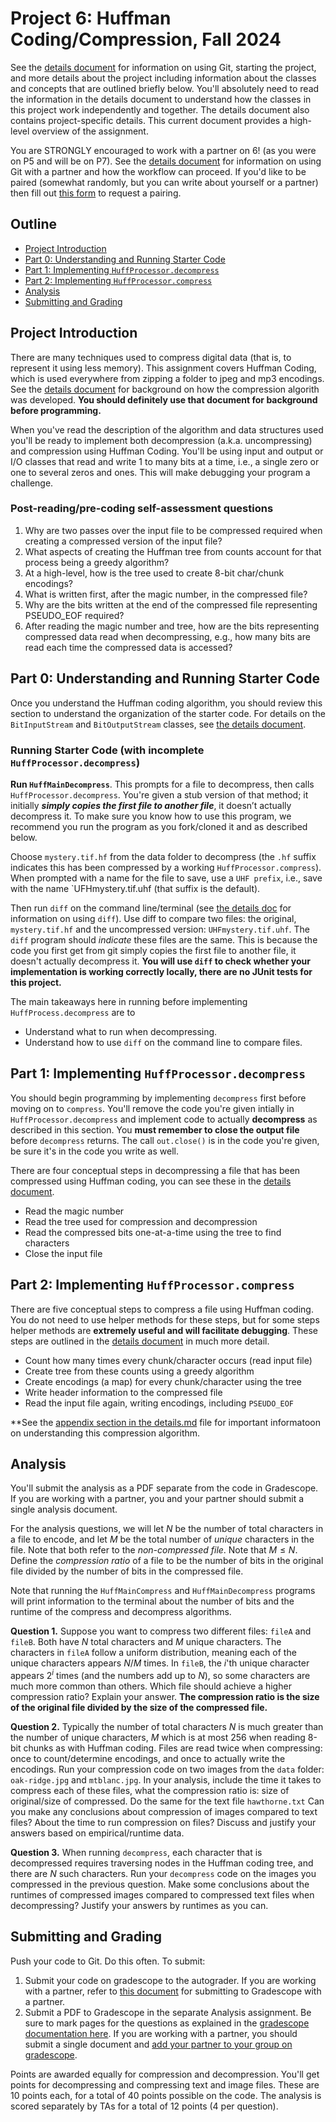 # Project 6: Huffman Coding/Compression, Fall 2024

See the [details document](docs/details.md) for information on using Git, starting the project, and more details about the project including information about the classes and concepts that are outlined briefly below. You'll absolutely need to read the information in the details document to understand how the classes in this project work independently and together. The details document also contains project-specific details. This current document provides a high-level overview of the assignment.

You are STRONGLY encouraged to work with a partner on 6! (as you were on P5 and will be on P7). See the [details document](docs/details.md) for information on using Git with a partner and how the workflow can proceed. If you'd like to be paired (somewhat randomly, but you can write about yourself or a partner) then fill out [this form](https://forms.office.com/r/GTJWbG8Eyn) to request a pairing.


## Outline 

- [Project Introduction](#project-introduction)
- [Part 0: Understanding and Running Starter Code](#part-0-understanding-and-running-starter-code)
- [Part 1: Implementing `HuffProcessor.decompress`](#part-1-implementing-huffprocessordecompress)
- [Part 2: Implementing `HuffProcessor.compress`](#part-2-implementing-huffprocessorcompress)
- [Analysis](#analysis)
- [Submitting and Grading](#submitting-and-grading)

## Project Introduction

There are many techniques used to compress digital data (that is, to represent it using less memory). This assignment covers Huffman Coding, which is used everywhere from zipping a folder to jpeg and mp3 encodings. See the [details document](docs/details.md) for background on how the compression algorith was developed. **You should definitely use that document for background before programming.**

When you've read the description of the algorithm and data structures used you'll be ready to implement both decompression (a.k.a. uncompressing) and compression  using Huffman Coding. You'll be using input and output or I/O classes that read and write 1 to many bits at a time, i.e., a single zero or one to several zeros and ones. This will make debugging your program a challenge.

### Post-reading/pre-coding self-assessment questions

1. Why are two passes over the input file to be compressed required when creating a compressed version of the input file?
2. What aspects of creating the Huffman tree from counts account for that process being a greedy algorithm?
3. At a high-level, how is the tree used to create 8-bit char/chunk encodings?
4. What is written first, after the magic number, in the compressed file?
5. Why are the bits written at the end of the compressed file representing PSEUDO_EOF required?
6. After reading the magic number and tree, how are the bits representing compressed data read when decompressing, e.g., how many bits are read each time the compressed data is accessed?


## Part 0: Understanding and Running Starter Code

Once you understand the Huffman coding algorithm, you should review this section to understand the organization of the starter code. For details on the `BitInputStream` and `BitOutputStream` classes, see [the details document](docs/details.md).


### Running Starter Code (with incomplete `HuffProcessor.decompress`)

**Run `HuffMainDecompress`**. This prompts for a file to decompress, then calls `HuffProcessor.decompress`. You're given a stub version of that method; it initially ***simply copies the first file to another file***, it doesn’t actually decompress it. To make sure you know how to use this program, we recommend you run the program as you fork/cloned it and as described below.

Choose `mystery.tif.hf` from the data folder to decompress (the `.hf` suffix indicates this has been compressed by a working `HuffProcessor.compress`). When prompted with a name for the file to save, use a `UHF prefix`, i.e., save with the name `UFHmystery.tif.uhf (that suffix is the default).  

Then run `diff` on the command line/terminal (see [the details doc](docs/details.md) for information on using `diff`). Use diff to compare two files: the original, `mystery.tif.hf` and the uncompressed version: `UHFmystery.tif.uhf`. The `diff` program should _indicate_ these files are the same. This is because the code you first get from git simply copies the first file to another file, it doesn't actually decompress it. **You will use `diff` to check whether your implementation is working correctly locally, there are no JUnit tests for this project.**

The main takeaways here in running before implementing `HuffProcess.decompress` are to 
- Understand what to run when decompressing.
- Understand how to use `diff` on the command line to compare files. 



## Part 1: Implementing `HuffProcessor.decompress`

You should begin programming by implementing `decompress` first before moving on to `compress`. You'll remove the code you're given intially in `HuffProcessor.decompress` and implement code to actually **decompress** as described in this section. You **must remember to close the output file** before `decompress` returns. The call `out.close()` is in the code you're given, be sure it's in the code you write as well.

There are four conceptual steps in decompressing a file that has been compressed using Huffman coding, you can see these
in the [details document](docs/details.md).  

- Read the magic number
- Read the tree used for compression and decompression
- Read the compressed bits one-at-a-time using the tree to find characters
- Close the input file


## Part 2: Implementing `HuffProcessor.compress`

There are five conceptual steps to compress a file using Huffman coding. You do not need to use helper methods for these steps, but for some steps helper methods are **extremely useful and will facilitate debugging**. These steps are outlined in the [details document](docs/details.md) in much more detail.

- Count how many times every chunk/character occurs (read input file)
- Create tree from these counts using a greedy algorithm
- Create encodings (a map) for every chunk/character using the tree
- Write header information to the compressed file 
- Read the input file again, writing encodings, including `PSEUDO_EOF`


**See the [appendix section in the details.md](docs/details.md) file for important informatoon on understanding this compression algorithm.

## Analysis

You'll submit the analysis as a PDF separate from the code in Gradescope. If you are working with a partner, you and your partner should submit a single analysis document.

For the analysis questions, we will let $`N`$ be the number of total characters in a file to encode, and let $`M`$ be the total number of *unique* characters in the file. Note that both refer to the *non-compressed file*. Note that $`M \leq N`$. Define the *compression ratio* of a file to be the number of bits in the original file divided by the number of bits in the compressed file.

Note that running the `HuffMainCompress` and `HuffMainDecompress` programs will print information to the terminal about the number of bits and the runtime of the compress and decompress algorithms.

**Question 1.** Suppose you want to compress two different files: `fileA` and `fileB`. Both have $`N`$ total characters and $`M`$ unique characters. The characters in `fileA` follow a uniform distribution, meaning each of the unique characters appears $`N/M`$ times. In `fileB`, the $`i`$'th unique character appears $`2^i`$ times (and the numbers add up to $`N`$), so some characters are much more common than others. Which file should achieve a higher compression ratio? Explain your answer. **The compression ratio is the size of the original file divided by the size of the compressed file.**

**Question 2.** Typically the number of total characters  $`N`$ is much greater than the number of unique characters, $`M`$ which is at most 256 when reading 8-bit chunks as with Huffman coding. Files are read twice when compressing: once to count/determine encodings, and once to actually write the encodings. Run your compression code on two images from the `data` folder: `oak-ridge.jpg` and `mtblanc.jpg`. In your analysis, include the time it takes to compress each of these files, what the compression ratio is: size of original/size of compressed. Do the same for the text file `hawthorne.txt` Can you make any conclusions about compression of images compared to text files? About the time to run compression on files? Discuss and justify your answers based on empirical/runtime data. 

**Question 3.** When running `decompress`, each character that is decompressed requires traversing nodes in the Huffman coding tree, and there are $`N`$ such characters. Run your `decompress` code on the images you compressed in the previous question. Make some conclusions about the runtimes of compressed images compared to compressed text files when decompressing? Justify your answers by runtimes as you can.

## Submitting and Grading

Push your code to Git. Do this often. To submit:

1. Submit your code on gradescope to the autograder. If you are working with a partner, refer to [this document](https://docs.google.com/document/d/e/2PACX-1vREK5ajnfEAk3FKjkoKR1wFtVAAEN3hGYwNipZbcbBCnWodkY2UI1lp856fz0ZFbxQ3yLPkotZ0U1U1/pub) for submitting to Gradescope with a partner. 
2. Submit a PDF to Gradescope in the separate Analysis assignment. Be sure to mark pages for the questions as explained in the [gradescope documentation here](https://help.gradescope.com/article/ccbpppziu9-student-submit-work#submitting_a_pdf). If you are working with a partner, you should submit a single document and [add your partner to your group on gradescope](https://help.gradescope.com/article/m5qz2xsnjy-student-add-group-members).

Points are awarded equally for compression and decompression. You'll get points for decompressing and compressing text and image files. These are 10 points each, for a total of 40 points possible on the code. The analysis is scored separately by TAs for a total of 12 points (4 per question).

